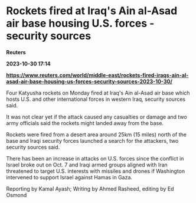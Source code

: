 # Rockets fired at Iraq's Ain al-Asad air base housing U.S. forces - security sources
**Reuters**

**2023-10-30 17:14**

**https://www.reuters.com/world/middle-east/rockets-fired-iraqs-ain-al-asad-air-base-housing-us-forces-security-sources-2023-10-30/**

Four Katyusha rockets on Monday fired at Iraq's Ain al-Asad air base which hosts U.S. and other international forces in western Iraq, security sources said.

It was not clear yet if the attack caused any casualties or damage and two army officials said the rockets might landed away from the base.

Rockets were fired from a desert area around 25km (15 miles) north of the base and Iraqi security forces launched a search for the attackers, two security sources said.

There has been an increase in attacks on U.S. forces since the conflict in Israel broke out on Oct. 7 and Iraqi armed groups aligned with Iran threatened to target U.S. interests with missiles and drones if Washington intervened to support Israel against Hamas in Gaza.

Reporting by Kamal Ayash; Writing by Ahmed Rasheed, editing by Ed Osmond